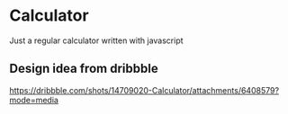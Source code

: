 # Calculator

Just a regular calculator written with javascript

## Design idea from dribbble

https://dribbble.com/shots/14709020-Calculator/attachments/6408579?mode=media
